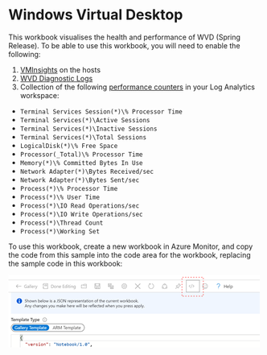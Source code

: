 # Windows Virtual Desktop

This workbook visualises the health and performance of WVD (Spring Release). To be able to use this workbook, you will need to enable the following:

1. [VMInsights](https://docs.microsoft.com/en-us/azure/azure-monitor/insights/vminsights-enable-overview) on the hosts
2. [WVD Diagnostic Logs](https://docs.microsoft.com/en-us/azure/virtual-desktop/diagnostics-log-analytics#push-diagnostics-data-to-your-workspace)
3. Collection of the following [performance counters](https://docs.microsoft.com/en-us/azure/azure-monitor/platform/data-sources-performance-counters) in your Log Analytics workspace:

* `Terminal Services Session(*)\% Processor Time`
* `Terminal Services(*)\Active Sessions`
* `Terminal Services(*)\Inactive Sessions`
* `Terminal Services(*)\Total Sessions`
* `LogicalDisk(*)\% Free Space`
* `Processor(_Total)\% Processor Time`
* `Memory(*)\% Committed Bytes In Use`
* `Network Adapter(*)\Bytes Received/sec`
* `Network Adapter(*)\Bytes Sent/sec`
* `Process(*)\% Processor Time`
* `Process(*)\% User Time`
* `Process(*)\IO Read Operations/sec`
* `Process(*)\IO Write Operations/sec`
* `Process(*)\Thread Count`
* `Process(*)\Working Set`


To use this workbook, create a new workbook in Azure Monitor, and copy the code from this sample into the code area for the workbook, replacing the sample code in this workbook:

<img src="workbook-code.png">